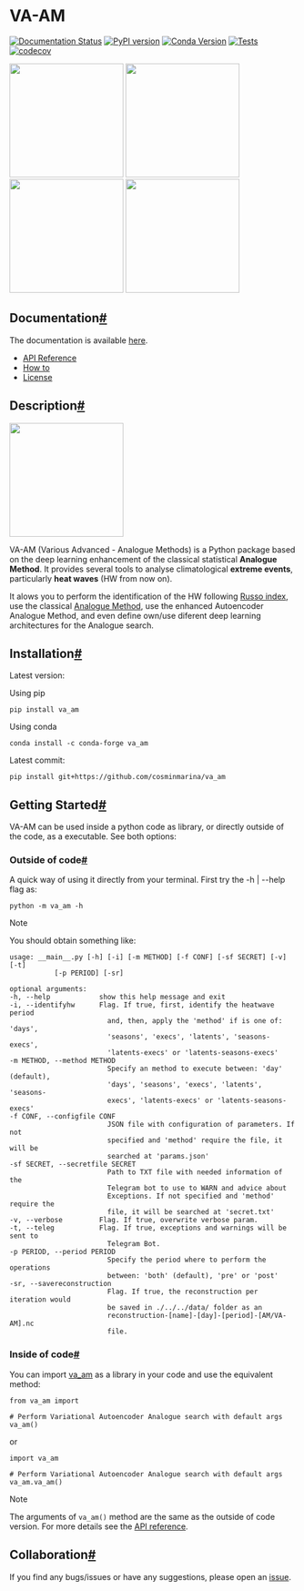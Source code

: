 # VA-AM
[![Documentation Status](https://readthedocs.org/projects/va-am/badge/?version=latest)](https://va-am.readthedocs.io/en/latest/?badge=latest)
[![PyPI version](https://badge.fury.io/py/va-am.svg)](https://badge.fury.io/py/va-am)
[![Conda Version](https://img.shields.io/conda/vn/conda-forge/va-am.svg)](https://anaconda.org/conda-forge/va-am)
[![Tests](https://github.com/GheodeAI/va_am/actions/workflows/python-package.yml/badge.svg)](https://github.com/GheodeAI/va_am/actions/workflows/python-package.yml)
[![codecov](https://codecov.io/gh/GheodeAI/va_am/branch/master/graph/badge.svg)](https://codecov.io/gh/GheodeAI/va_am)

<img src="https://raw.githubusercontent.com/cosminmarina/va_am/master/docs/_static/distribution.png" width="200" /> <img src="https://raw.githubusercontent.com/cosminmarina/va_am/master/docs/_static/identification.png" width="200" /> <img src="https://raw.githubusercontent.com/cosminmarina/va_am/master/docs/_static/identification2.png" width="200" /> <img src="https://raw.githubusercontent.com/cosminmarina/va_am/master/docs/_static/distribution2.png" width="200" />

Documentation[#](#documentation "Permalink to this heading")
--------------

The documentation is available [here](https://va-am.readthedocs.io/).

- [API Reference](https://va-am.readthedocs.io/en/latest/modules.html)
- [How to](https://va-am.readthedocs.io/en/latest/how_to.html)
- [License](https://va-am.readthedocs.io/en/latest/license.html)

Description[#](#description "Permalink to this heading")
------------

<img src="https://raw.githubusercontent.com/cosminmarina/va_am/master/docs/_static/va-am.png" width="200" />

VA-AM (Various Advanced - Analogue Methods) is a Python package based on the deep learning enhancement of the classical statistical **Analogue Method**. It provides several tools to analyse climatological **extreme events**, particularly **heat waves** (HW from now on).

It alows you to perform the identification of the HW following [Russo index](https://iopscience.iop.org/article/10.1088/1748-9326/10/12/124003), use the classical [Analogue Method](https://journals.ametsoc.org/view/journals/clim/12/8/1520-0442_1999_012_2474_tamaas_2.0.co_2.xml), use the enhanced Autoencoder Analogue Method, and even define own/use diferent deep learning architectures for the Analogue search.

Installation[#](#installation "Permalink to this heading")
-------------

Latest version:

Using pip

```
pip install va_am
```

Using conda

```
conda install -c conda-forge va_am
```

Latest commit:

```
pip install git+https://github.com/cosminmarina/va_am
```

Getting Started[#](#getting-started "Permalink to this heading")
----------------

VA-AM can be used inside a python code as library, or directly outside of the code, as a executable. See both options:

### Outside of code[#](#outside-of-code "Permalink to this heading")

A quick way of using it directly from your terminal. First try the -h | --help flag as:

```
python -m va_am -h
```

Note

You should obtain something like:

```
usage: __main__.py [-h] [-i] [-m METHOD] [-f CONF] [-sf SECRET] [-v] [-t]
           [-p PERIOD] [-sr]

optional arguments:
-h, --help            show this help message and exit
-i, --identifyhw      Flag. If true, first, identify the heatwave period
                        and, then, apply the 'method' if is one of: 'days',
                        'seasons', 'execs', 'latents', 'seasons-execs',
                        'latents-execs' or 'latents-seasons-execs'
-m METHOD, --method METHOD
                        Specify an method to execute between: 'day' (default),
                        'days', 'seasons', 'execs', 'latents', 'seasons-
                        execs', 'latents-execs' or 'latents-seasons-execs'
-f CONF, --configfile CONF
                        JSON file with configuration of parameters. If not
                        specified and 'method' require the file, it will be
                        searched at 'params.json'
-sf SECRET, --secretfile SECRET
                        Path to TXT file with needed information of the
                        Telegram bot to use to WARN and advice about
                        Exceptions. If not specified and 'method' require the
                        file, it will be searched at 'secret.txt'
-v, --verbose         Flag. If true, overwrite verbose param.
-t, --teleg           Flag. If true, exceptions and warnings will be sent to
                        Telegram Bot.
-p PERIOD, --period PERIOD
                        Specify the period where to perform the operations
                        between: 'both' (default), 'pre' or 'post'
-sr, --savereconstruction
                        Flag. If true, the reconstruction per iteration would
                        be saved in ./../../data/ folder as an
                        reconstruction-[name]-[day]-[period]-[AM/VA-AM].nc
                        file.
```

### Inside of code[#](#inside-of-code "Permalink to this heading")

You can import [va_am](https://va-am.readthedocs.io/en/latest/va_am.html) as a library in your code and use the equivalent method:

```
from va_am import

# Perform Variational Autoencoder Analogue search with default args
va_am()
```

or

```
import va_am

# Perform Variational Autoencoder Analogue search with default args
va_am.va_am()
```

Note

The arguments of `va_am()` method are the same as the outside of code version. For more details see the [API reference](https://va-am.readthedocs.io/en/latest/va_am.html).

Collaboration[#](#collaboration "Permalink to this heading")
--------------

If you find any bugs/issues or have any suggestions, please open an [issue](https://github.com/cosminmarina/va_am/issues/new).
